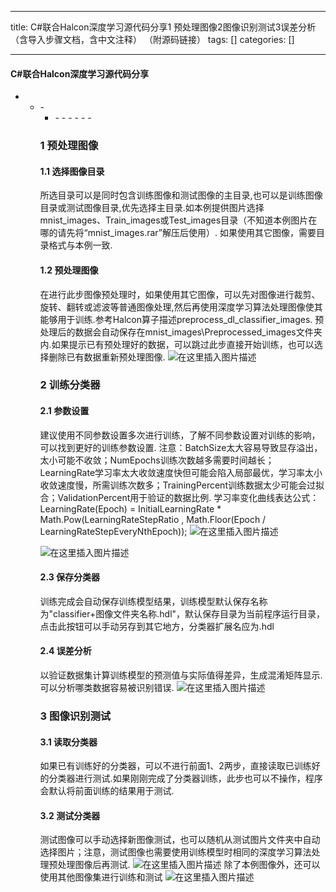 
--- 
title:  C#联合Halcon深度学习源代码分享1 预处理图像2图像识别测试3误差分析（含导入步骤文档，含中文注释） （附源码链接） 
tags: []
categories: [] 

---


#### C#联合Halcon深度学习源代码分享
- <ul><li>- <ul><li>- - - - - - 


### 1 预处理图像

#### 1.1 选择图像目录

所选目录可以是同时包含训练图像和测试图像的主目录,也可以是训练图像目录或测试图像目录,优先选择主目录.如本例提供图片选择mnist_images、Train_images或Test_images目录（不知道本例图片在哪的请先将“mnist_images.rar”解压后使用）. 如果使用其它图像，需要目录格式与本例一致.

#### 1.2 预处理图像

在进行此步图像预处理时，如果使用其它图像，可以先对图像进行裁剪、旋转、翻转或滤波等普通图像处理,然后再使用深度学习算法处理图像使其能够用于训练.参考Halcon算子描述preprocess_dl_classifier_images. 预处理后的数据会自动保存在mnist_images\Preprocessed_images文件夹内.如果提示已有预处理好的数据，可以跳过此步直接开始训练，也可以选择删除已有数据重新预处理图像. <img src="https://img-blog.csdnimg.cn/a40fe4b3b0684ce9a54c3a799c400f49.png" alt="在这里插入图片描述">

### 2 训练分类器

#### 2.1 参数设置

建议使用不同参数设置多次进行训练，了解不同参数设置对训练的影响，可以找到更好的训练参数设置. 注意：BatchSize太大容易导致显存溢出，太小可能不收敛；NumEpochs训练次数越多需要时间越长；LearningRate学习率太大收敛速度快但可能会陷入局部最优，学习率太小收敛速度慢，所需训练次数多；TrainingPercent训练数据太少可能会过拟合；ValidationPercent用于验证的数据比例. 学习率变化曲线表达公式：LearningRate(Epoch) = InitialLearningRate * Math.Pow(LearningRateStepRatio , Math.Floor(Epoch / LearningRateStepEveryNthEpoch)); <img src="https://img-blog.csdnimg.cn/4c950177564c49abaae325deddf7ad74.png" alt="在这里插入图片描述">

<img src="https://img-blog.csdnimg.cn/97cf35059eb44193b5565a63fb5fcb05.png" alt="在这里插入图片描述">

#### 2.3 保存分类器

训练完成会自动保存训练模型结果，训练模型默认保存名称为"classifier+图像文件夹名称.hdl"，默认保存目录为当前程序运行目录，点击此按钮可以手动另存到其它地方，分类器扩展名应为.hdl

#### 2.4 误差分析

以验证数据集计算训练模型的预测值与实际值得差异，生成混淆矩阵显示.可以分析哪类数据容易被识别错误. <img src="https://img-blog.csdnimg.cn/9a846774feba4b2ea62e831c5b1d639b.png" alt="在这里插入图片描述">

### 3 图像识别测试

#### 3.1 读取分类器

如果已有训练好的分类器，可以不进行前面1、2两步，直接读取已训练好的分类器进行测试.如果刚刚完成了分类器训练，此步也可以不操作，程序会默认将前面训练的结果用于测试.

#### 3.2 测试分类器

测试图像可以手动选择新图像测试，也可以随机从测试图片文件夹中自动选择图片；注意，测试图像也需要使用训练模型时相同的深度学习算法处理预处理图像后再测试. <img src="https://img-blog.csdnimg.cn/74e2fe9c6a8d4edbaa122f1f1d7672ec.png" alt="在这里插入图片描述"> 除了本例图像外，还可以使用其他图像集进行训练和测试 <img src="https://img-blog.csdnimg.cn/67390cf803634fe5a1837b8aa22c0268.png" alt="在这里插入图片描述">


